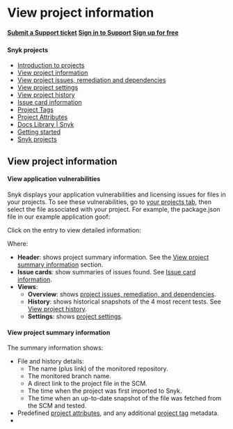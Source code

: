# View project information

#### [Submit a Support ticket](https://support.snyk.io/hc/en-us/requests/new) [Sign in to Support](https://support.snyk.io/hc/en-us/signin) [Sign up for free](https://snyk.io/login?cta=sign-up&loc=nav&page=support_docs_page)

### [ ](untitled-215.md) <a id="category-name"></a>

#### Snyk projects

* [ Introduction to projects](https://github.com/snyk/user-docs/tree/53fce7f51125484bfae446936b09a98076f1d418/hc/en-us/articles/360019058297-Introduction-to-projects/README.md)
* [ View project information](https://github.com/snyk/user-docs/tree/53fce7f51125484bfae446936b09a98076f1d418/hc/en-us/articles/360011450838-View-project-information/README.md)
* [ View project issues, remediation and dependencies](https://github.com/snyk/user-docs/tree/53fce7f51125484bfae446936b09a98076f1d418/hc/en-us/articles/360016910877-View-project-issues-remediation-and-dependencies/README.md)
* [ View project settings](https://github.com/snyk/user-docs/tree/53fce7f51125484bfae446936b09a98076f1d418/hc/en-us/articles/360017002718-View-project-settings/README.md)
* [ View project history](https://github.com/snyk/user-docs/tree/53fce7f51125484bfae446936b09a98076f1d418/hc/en-us/articles/360016910977-View-project-history/README.md)
* [ Issue card information](https://github.com/snyk/user-docs/tree/53fce7f51125484bfae446936b09a98076f1d418/hc/en-us/articles/360018049037-Issue-card-information/README.md)
* [ Project Tags](https://github.com/snyk/user-docs/tree/53fce7f51125484bfae446936b09a98076f1d418/hc/en-us/articles/360013865038-Project-Tags/README.md)
* [ Project Attributes](https://github.com/snyk/user-docs/tree/53fce7f51125484bfae446936b09a98076f1d418/hc/en-us/articles/360012703537-Project-Attributes/README.md)
* [Docs Library \| Snyk](https://github.com/snyk/user-docs/tree/53fce7f51125484bfae446936b09a98076f1d418/hc/en-us/README.md)
* [Getting started](https://github.com/snyk/user-docs/tree/53fce7f51125484bfae446936b09a98076f1d418/hc/en-us/categories/360000449098-Getting-started/README.md)
* [Snyk projects](https://github.com/snyk/user-docs/tree/53fce7f51125484bfae446936b09a98076f1d418/hc/en-us/sections/360004724958-Snyk-projects/README.md)

## View project information

#### View application vulnerabilities

Snyk displays your application vulnerabilities and licensing issues for files in your projects. To see these vulnerabilities, go to [your projects tab](https://app.snyk.io/projects), then select the file associated with your project. For example, the package.json file in our example application goof:

Click on the entry to view detailed information:

Where:

* **Header**: shows project summary information. See the [View project summary information](untitled-215.md) section.
* **Issue cards**: show summaries of issues found. See [Issue card information](https://support.snyk.io/hc/en-us/articles/360018049037-Issue-card-information).
* **Views**:
  * **Overview**: shows [project issues, remediation, and dependencies](https://support.snyk.io/hc/en-us/articles/360016910877-View-project-issues-remediation-and-dependencies).
  * **History**: shows historical snapshots of the 4 most recent tests. See [View project history](https://support.snyk.io/hc/en-us/articles/360016910977-View-project-history).
  * **Settings**: shows [project settings](https://support.snyk.io/hc/en-us/articles/360017002718-View-project-settings).

#### View project summary information

The summary information shows:

* File and history details:
  * The name \(plus link\) of the monitored repository.
  * The monitored branch name.
  * A direct link to the project file in the SCM.
  * The time when the project was first imported to Snyk.
  * The time when an up-to-date snapshot of the file was fetched from the SCM and tested.
* Predefined [project attributes](https://support.snyk.io/hc/en-us/articles/360012703537-Project-Attributes), and any additional [project tag](https://support.snyk.io/hc/en-us/articles/360013865038-Project-Tags) metadata.
* 
